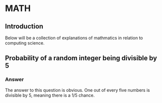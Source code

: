 # MATH
## Introduction
Below will be a collection of explanations of mathmatics in relation to computing science.

## Probability of a random integer being divisible by 5
### Answer
The answer to this question is obvious. One out of every five numbers is divisible by 5, meaning there is a 1/5 chance.  
